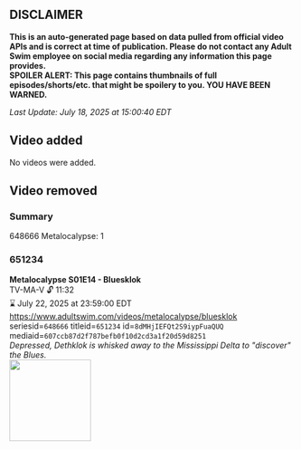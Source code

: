 ## DISCLAIMER
**This is an auto-generated page based on data pulled from official video APIs and is correct at time of publication. Please do not contact any Adult Swim employee on social media regarding any information this page provides.**  
**SPOILER ALERT: This page contains thumbnails of full episodes/shorts/etc. that might be spoilery to you. YOU HAVE BEEN WARNED.**  

_Last Update: July 18, 2025 at 15:00:40 EDT_
## Video added
No videos were added.  
## Video removed
### Summary
648666 Metalocalypse: 1  
### 651234
**Metalocalypse S01E14 - Bluesklok**  
TV-MA-V 🔓 11:32  
⌛ July 22, 2025 at 23:59:00 EDT  
https://www.adultswim.com/videos/metalocalypse/bluesklok  
seriesid=`648666` titleid=`651234` id=`8dMHjIEFQt2S9iypFuaQUQ` mediaid=`607ccb87d2f787befb0f10d2cd3a1f20d59d8251`  
_Depressed, Dethklok is whisked away to the Mississippi Delta to "discover" the Blues._  
<a href="https://media.cdn.adultswim.com/uploads/20200311/thumbnails/2_203111125468-metalocalypse_114.jpg"><img src="https://media.cdn.adultswim.com/uploads/20200311/thumbnails/2_203111125468-metalocalypse_114.jpg" height="144px" /></a>

